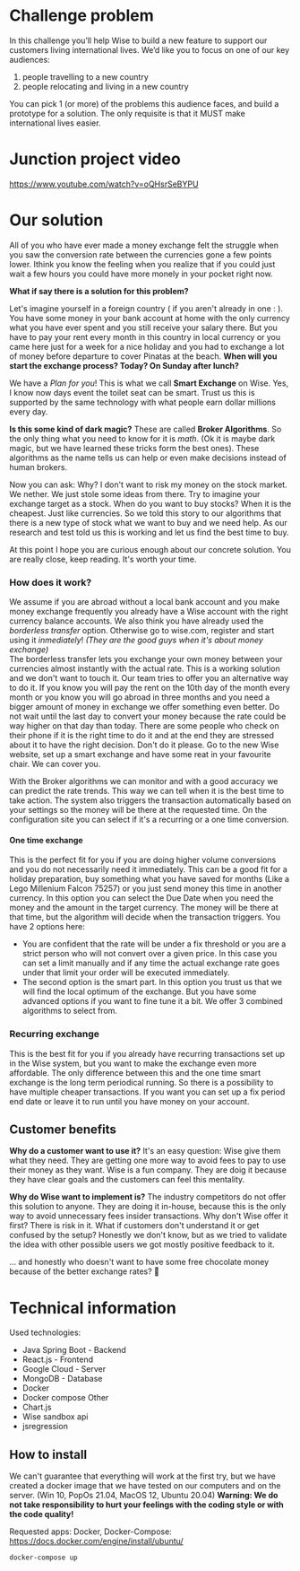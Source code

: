 # Challenge problem

In this challenge you’ll help Wise to build a new feature to support our customers living
international lives. We’d like you to focus on one of our key audiences:
1. people travelling to a new country
2. people relocating and living in a new country

You can pick 1 (or more) of the problems this audience faces, and build a prototype for a
solution. The only requisite is that it MUST make international lives easier.

# Junction project video
https://www.youtube.com/watch?v=oQHsrSeBYPU

# Our solution
All of you who have ever made a money exchange felt the struggle when you saw the conversion rate between the currencies gone a few points lower. Ithink you know the feeling when you realize that if you could just wait a few hours you could have more monely in your pocket right now.

__What if say there is a solution for this problem?__

Let's imagine yourself in a foreign country ( if you aren't already in one : ). You have some money in your bank account at home with the only currency what you have ever spent and you still receive your salary there. But you have to pay your rent every month in this country in local currency or you came here just for a week for a nice holiday and you had to exchange a lot of money before departure to cover Pinatas at the beach.
__When will you start the exchange process? Today? On Sunday after lunch?__

We have a *Plan for you*! This is what we call __Smart Exchange__ on Wise.
Yes, I know now days event the toilet seat can be smart. Trust us this is supported by the same technology with what people earn dollar millions every day.

__Is this some kind of dark magic?__
These are called __Broker Algorithms__. So the only thing what you need to know for it is _math_. (Ok it is maybe dark magic, but we have learned these tricks form the best ones). These algorithms as the name tells us can help or even make decisions instead of human brokers.

Now you can ask: Why? I don't want to risk my money on the stock market.
We nether. We just stole some ideas from there. Try to imagine your exchange target as a stock. When do you want to buy stocks? When it is the cheapest. Just like currencies. So we told this story to our algorithms that there is a new type of stock what we want to buy and we need help. As our research and test told us this is working and let us find the best time to buy.

At this point I hope you are curious enough about our concrete solution. You are really close, keep reading. It's worth your time.

### How does it work?
We assume if you are abroad without a local bank account and you make money exchange frequently you already have a Wise account with the right currency balance accounts. We also think you have already used the _borderless transfer_ option. Otherwise go to wise.com, register and start using it _inmediately_! _(They are the good guys when it's about money exchange)_  
The borderless transfer lets you exchange your own money between your currencies almost instantly with the actual rate. This is a working solution and we don't want to touch it. Our team tries to offer you an alternative way to do it. 
If you know you will pay the rent on the 10th day of the month every month or you know you will go abroad in three months and you need a bigger amount of money in exchange we offer something even better. Do not wait until the last day to convert your money because the rate could be way higher on that day than today. There are some people who check on their phone if it is the right time to do it and at the end they are stressed about it to have the right decision. 
Don't do it please. Go to the new Wise website, set up a smart exchange and have some reat in your favourite chair. We can cover you.

With the Broker algorithms we can monitor and with a good accuracy we can predict the rate trends. This way we can tell when it is the best time to take action. The system also triggers the transaction automatically based on your settings so the money will be there at the requested time.
On the configuration site you can select if it's a recurring or a one time conversion. 

#### One time  exchange
This is the perfect fit for you if you are doing higher volume conversions and you do not necessarily need it immediately. This can be a good fit for a holiday preparation, buy something what you have saved for months (Like a Lego Millenium Falcon 75257) or you just send money this time in another currency. 
In this option you can select the Due Date when you need the money and the amount in the target currency. The money will be there at that time, but the algorithm will decide when the transaction triggers. 
You have 2 options here:
- You are confident that the rate will be under a fix threshold or you are a strict person who will not convert over a given price. In this case you can set a limit manually and if any time the actual exchange rate goes under that limit your order will be executed immediately.
- The second option is the smart part. In this option you trust us that we will find the local optimum of the exchange. But you have some advanced options if you want to fine tune it a bit. We offer 3 combined algorithms to select from. 

### Recurring exchange
This is the best fit for you if you already have recurring transactions set up in the Wise system, but you want to make the exchange even more affordable. The only difference between this and the one time smart exchange is the long term periodical running. So there is a possibility to have multiple cheaper transactions.
If you want you can set up a fix period end date or leave it to run until you have money on your account.

## Customer benefits
__Why do a customer want to use it?__
It's an easy question: Wise give them what they need. They are getting one more way to avoid fees to pay to use their money as they want. Wise is a fun company. They are doig it because they have clear goals and the customers can feel this mentality.

__Why do Wise want to implement is?__
The industry competitors do not offer this solution to anyone. They are doing it in-house, because this is the only way to avoid unnecessary fees insider transactions. Why don't Wise offer it first? There is risk in it. What if customers don't understand it or get confused by the setup? Honestly we don't know, but as we tried to validate the idea with other possible users we got mostly positive feedback to it. 

... and honestly who doesn't want to have some free chocolate money because of the better exchange rates? 🍫

# Technical information
Used technologies:
- Java Spring Boot - Backend
- React.js - Frontend
- Google Cloud - Server
- MongoDB - Database
- Docker
- Docker compose
Other
- Chart.js
- Wise sandbox api
- jsregression

## How to install
We can't guarantee that everything will work at the first try, but we have created a docker image that we have tested on our computers and on the server. (Win 10, PopOs 21.04, MacOS 12, Ubuntu 20.04) 
__Warning: We do not take responsibility to hurt your feelings with the coding style or with the code quality!__ 

Requested apps: Docker, Docker-Compose: https://docs.docker.com/engine/install/ubuntu/
```bash
docker-compose up
```
